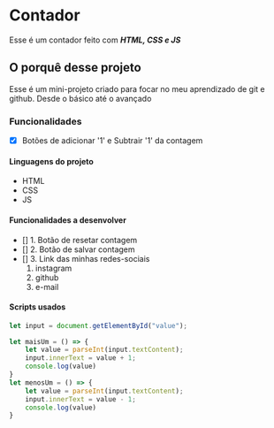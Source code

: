 # Contador

Esse é um contador feito com _**HTML, CSS e JS**_

## O porquê desse projeto

Esse é um mini-projeto criado para focar no meu aprendizado de git e github. Desde o básico até o avançado

### Funcionalidades

- [x] Botões de adicionar '1' e Subtrair '1' da contagem

#### Linguagens do projeto

* HTML
* CSS
* JS

#### Funcionalidades a desenvolver

- [] 1. Botão de resetar contagem
- [] 2. Botão de salvar contagem
- [] 3. Link das minhas redes-sociais
    1. instagram
    2. github
    3. e-mail

#### Scripts usados
```javascript
let input = document.getElementById("value");

let maisUm = () => {
    let value = parseInt(input.textContent);
    input.innerText = value + 1;
    console.log(value)
}
let menosUm = () => {
    let value = parseInt(input.textContent);
    input.innerText = value - 1;
    console.log(value)
}
```